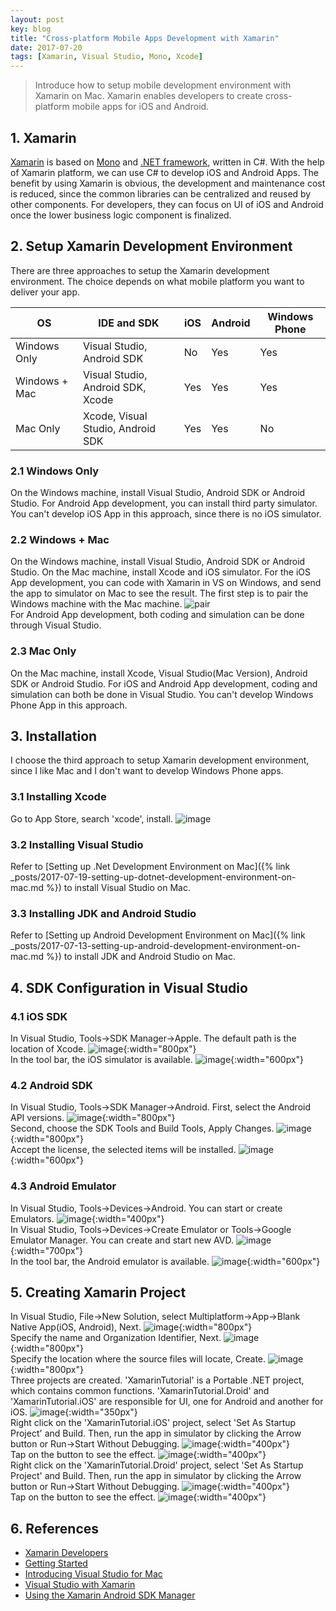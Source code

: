 ```yaml
---
layout: post
key: blog
title: "Cross-platform Mobile Apps Development with Xamarin"
date: 2017-07-20
tags: [Xamarin, Visual Studio, Mono, Xcode]
---
```


> Introduce how to setup mobile development environment with Xamarin on Mac. Xamarin enables developers to create cross-platform mobile apps for iOS and Android.

## 1. Xamarin
[Xamarin](https://www.xamarin.com/) is based on [Mono](http://www.mono-project.com/) and [.NET framework](https://docs.microsoft.com/en-us/dotnet/framework/), written in C#. With the help of Xamarin platform, we can use C# to develop iOS and Android Apps. The benefit by using Xamarin is obvious, the development and maintenance cost is reduced, since the common libraries can be centralized and reused by other components. For developers, they can focus on UI of iOS and Android once the lower business logic component is finalized.

## 2. Setup Xamarin Development Environment
There are three approaches to setup the Xamarin development environment. The choice depends on what mobile platform you want to deliver your app.

|OS           |IDE and SDK                      |iOS|Android|Windows Phone|
|-------------|---------------------------------|---|-------|-------------|
|Windows Only |Visual Studio, Android SDK       |No |Yes    |Yes          |
|Windows + Mac|Visual Studio, Android SDK, Xcode|Yes|Yes    |Yes          |
|Mac Only     |Xcode, Visual Studio, Android SDK|Yes|Yes    |No           |

### 2.1 Windows Only
On the Windows machine, install Visual Studio, Android SDK or Android Studio. For Android App development, you can install third party simulator. You can't develop iOS App in this approach, since there is no iOS simulator.
### 2.2 Windows + Mac
On the Windows machine, install Visual Studio, Android SDK or Android Studio. On the Mac machine, install Xcode and iOS simulator. For the iOS App development, you can code with Xamarin in VS on Windows, and send the app to simulator on Mac to see the result. The first step is to pair the Windows machine with the Mac machine.
![pair](/public/posts/2017-07-20/pair.png)  
For Android App development, both coding and simulation can be done through Visual Studio.
### 2.3 Mac Only
On the Mac machine, install Xcode, Visual Studio(Mac Version), Android SDK or Android Studio. For iOS and Android App development, coding and simulation can both be done in Visual Studio. You can't develop Windows Phone App in this approach.

## 3. Installation
I choose the third approach to setup Xamarin development environment, since I like Mac and I don't want to develop Windows Phone apps.
### 3.1 Installing Xcode
Go to App Store, search 'xcode', install.
![image](/public/posts/2017-07-20/appstore.png)  
### 3.2 Installing Visual Studio
Refer to [Setting up .Net Development Environment on Mac]({% link _posts/2017-07-19-setting-up-dotnet-development-environment-on-mac.md %}) to install Visual Studio on Mac.
### 3.3 Installing JDK and Android Studio
Refer to [Setting up Android Development Environment on Mac]({% link _posts/2017-07-13-setting-up-android-development-environment-on-mac.md %}) to install JDK and Android Studio on Mac.

## 4. SDK Configuration in Visual Studio
### 4.1 iOS SDK
In Visual Studio, Tools->SDK Manager->Apple. The default path is the location of Xcode.
![image](/public/posts/2017-07-20/ios_sdk.png){:width="800px"}  
In the tool bar, the iOS simulator is available.
![image](/public/posts/2017-07-20/ios_simulator.png){:width="600px"}  
### 4.2 Android SDK
In Visual Studio, Tools->SDK Manager->Android. First, select the Android API versions.
![image](/public/posts/2017-07-20/android_sdk.png){:width="800px"}  
Second, choose the SDK Tools and Build Tools, Apply Changes.
![image](/public/posts/2017-07-20/android_tools.png){:width="800px"}  
Accept the license, the selected items will be installed.
![image](/public/posts/2017-07-20/android_license.png){:width="600px"}  
### 4.3 Android Emulator
In Visual Studio, Tools->Devices->Android. You can start or create Emulators.
![image](/public/posts/2017-07-20/android_devices.png){:width="400px"}  
In Visual Studio, Tools->Devices->Create Emulator or Tools->Google Emulator Manager. You can create and start new AVD.
![image](/public/posts/2017-07-20/avd_manager.png){:width="700px"}  
In the tool bar, the Android emulator is available.
![image](/public/posts/2017-07-20/android_emulator.png){:width="600px"}  

## 5. Creating Xamarin Project
In Visual Studio, File->New Solution, select Multiplatform->App->Blank Native App(iOS, Android), Next.
![image](/public/posts/2017-07-20/xamarin_create.png){:width="800px"}  
Specify the name and Organization Identifier, Next.
![image](/public/posts/2017-07-20/xamarin_appname.png){:width="800px"}  
Specify the location where the source files will locate, Create.
![image](/public/posts/2017-07-20/xamarin_location.png){:width="800px"}  
Three projects are created. 'XamarinTutorial' is a Portable .NET project, which contains common functions. 'XamarinTutorial.Droid' and 'XamarinTutorial.iOS' are responsible for UI, one for Android and another for iOS.
![image](/public/posts/2017-07-20/xamarin_project.png){:width="350px"}  
Right click on the 'XamarinTutorial.iOS' project, select 'Set As Startup Project' and Build. Then, run the app in simulator by clicking the Arrow button or Run->Start Without Debugging.
![image](/public/posts/2017-07-20/ios_running1.png){:width="400px"}  
Tap on the button to see the effect.
![image](/public/posts/2017-07-20/ios_running2.png){:width="400px"}  
Right click on the 'XamarinTutorial.Droid' project, select 'Set As Startup Project' and Build. Then, run the app in simulator by clicking the Arrow button or Run->Start Without Debugging.
![image](/public/posts/2017-07-20/android_running1.png){:width="400px"}  
Tap on the button to see the effect.
![image](/public/posts/2017-07-20/android_running2.png){:width="400px"}  

## 6. References
* [Xamarin Developers](https://developer.xamarin.com/)
* [Getting Started](https://developer.xamarin.com/guides/cross-platform/getting_started/)
* [Introducing Visual Studio for Mac](https://docs.microsoft.com/en-us/visualstudio/mac/)
* [Visual Studio with Xamarin](https://developer.xamarin.com/guides/cross-platform/windows/visual-studio/)
* [Using the Xamarin Android SDK Manager](https://developer.xamarin.com/guides/android/application_fundamentals/using-the-sdk-manager/)
